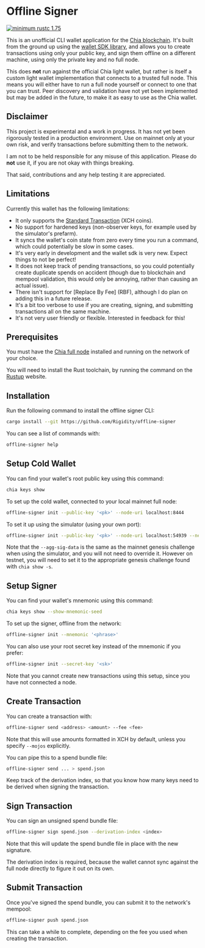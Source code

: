 # Offline Signer

[![minimum rustc 1.75](https://img.shields.io/badge/rustc-1.75+-red.svg)](https://rust-lang.github.io/rfcs/2495-min-rust-version.html)

This is an unofficial CLI wallet application for the [Chia blockchain](https://chia.net). It's built from the ground up using the [wallet SDK library](https://github.com/Rigidity/chia-wallet-sdk), and allows you to create transactions using only your public key, and sign them offline on a different machine, using only the private key and no full node.

This does **not** run against the official Chia light wallet, but rather is itself a custom light wallet implementation that connects to a trusted full node. This means you will either have to run a full node yourself or connect to one that you can trust. Peer discovery and validation have not yet been implemented but may be added in the future, to make it as easy to use as the Chia wallet.

## Disclaimer

This project is experimental and a work in progress. It has not yet been rigorously tested in a production environment. Use on mainnet only at your own risk, and verify transactions before submitting them to the network.

I am not to be held responsible for any misuse of this application. Please do **not** use it, if you are not okay with things breaking.

That said, contributions and any help testing it are appreciated.

## Limitations

Currently this wallet has the following limitations:

- It only supports the [Standard Transaction](https://chialisp.com/standard-transactions) (XCH coins).
- No support for hardened keys (non-observer keys, for example used by the simulator's prefarm).
- It syncs the wallet's coin state from zero every time you run a command, which could potentially be slow in some cases.
- It's very early in development and the wallet sdk is very new. Expect things to not be perfect!
- It does not keep track of pending transactions, so you could potentially create duplicate spends on accident (though due to blockchain and mempool validation, this would only be annoying, rather than causing an actual issue).
- There isn't support for [Replace By Fee] (RBF), although I do plan on adding this in a future release.
- It's a bit too verbose to use if you are creating, signing, and submitting transactions all on the same machine.
- It's not very user friendly or flexible. Interested in feedback for this!

## Prerequisites

You must have the [Chia full node](https://chia.net/downloads) installed and running on the network of your choice.

You will need to install the Rust toolchain, by running the command on the [Rustup](https://rustup.rs) website.

## Installation

Run the following command to install the offline signer CLI:

```bash
cargo install --git https://github.com/Rigidity/offline-signer
```

You can see a list of commands with:

```bash
offline-signer help
```

## Setup Cold Wallet

You can find your wallet's root public key using this command:

```bash
chia keys show
```

To set up the cold wallet, connected to your local mainnet full node:

```bash
offline-signer init --public-key '<pk>' --node-uri localhost:8444
```

To set it up using the simulator (using your own port):

```bash
offline-signer init --public-key '<pk>' --node-uri localhost:54939 --network-id simulator0
```

Note that the `--agg-sig-data` is the same as the mainnet genesis challenge when using the simulator, and you will not need to override it. However on testnet, you will need to set it to the appropriate genesis challenge found with `chia show -s`.

## Setup Signer

You can find your wallet's mnemonic using this command:

```bash
chia keys show --show-mnemonic-seed
```

To set up the signer, offline from the network:

```bash
offline-signer init --mnemonic '<phrase>'
```

You can also use your root secret key instead of the mnemonic if you prefer:

```bash
offline-signer init --secret-key '<sk>'
```

Note that you cannot create new transactions using this setup, since you have not connected a node.

## Create Transaction

You can create a transaction with:

```bash
offline-signer send <address> <amount> --fee <fee>
```

Note that this will use amounts formatted in XCH by default, unless you specify `--mojos` explicitly.

You can pipe this to a spend bundle file:

```bash
offline-signer send ... > spend.json
```

Keep track of the derivation index, so that you know how many keys need to be derived when signing the transaction.

## Sign Transaction

You can sign an unsigned spend bundle file:

```bash
offline-signer sign spend.json --derivation-index <index>
```

Note that this will update the spend bundle file in place with the new signature.

The derivation index is required, because the wallet cannot sync against the full node directly to figure it out on its own.

## Submit Transaction

Once you've signed the spend bundle, you can submit it to the network's mempool:

```bash
offline-signer push spend.json
```

This can take a while to complete, depending on the fee you used when creating the transaction.
